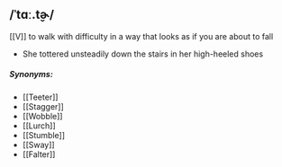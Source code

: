 ## /ˈtɑː.t̬ɚ/ 
[[V]]
to walk with difficulty in a way that looks as if you are about to fall

- She tottered unsteadily down the stairs in her high-heeled shoes

##### Synonyms:
 - [[Teeter]]
 - [[Stagger]]
 - [[Wobble]]
 - [[Lurch]]
 - [[Stumble]]
 - [[Sway]]
 - [[Falter]]